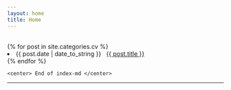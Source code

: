 ```yaml
---
layout: home
title: Home
---
```

<br>
  <div class="w3-container w3-blue">
{% for post in site.categories.cv %}
 <li style="margin-left:10px margin-top:10px">   <span style="margin-left:18px margin-top:16px">{{ post.date | date_to_string }}</span>
              &nbsp; <a href="{{ post.url }}"> {{ post.title }}</a>
 </li>
{% endfor %}



    <center> End of index-md </center>
<hr>

</div>
